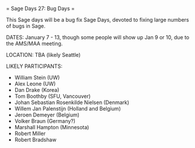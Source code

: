= Sage Days 27: Bug Days =

This Sage days will be a bug fix Sage Days, devoted to fixing large numbers of bugs in Sage. 

DATES: January 7 - 13, though some people will show up Jan 9 or 10, due to the AMS/MAA meeting. 

LOCATION: TBA (likely Seattle)

LIKELY PARTICIPANTS:

  * William Stein (UW)
  * Alex Leone  (UW)
  * Dan Drake (Korea)
  * Tom Boothby (SFU, Vancouver)
  * Johan Sebastian Rosenkilde Nielsen (Denmark)
  * Willem Jan Palenstijn (Holland and Belgium)
  * Jeroen Demeyer (Belgium)
  * Volker Braun (Germany?)
  * Marshall Hampton (Minnesota) 
  * Robert Miller
  * Robert Bradshaw
